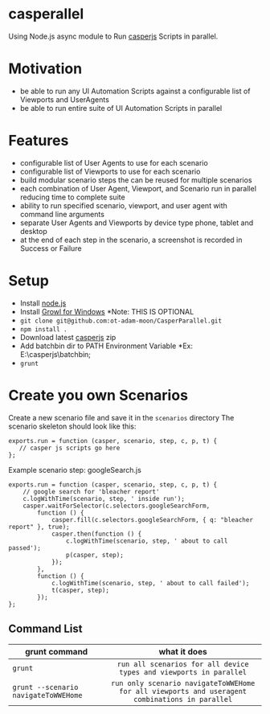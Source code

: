 casperallel
=========

Using Node.js async module to Run [casperjs](http://casperjs.org/) Scripts in parallel.

Motivation
==========
  *  be able to run any UI Automation Scripts against a configurable list of Viewports and UserAgents
  *  be able to run entire suite of UI Automation Scripts in parallel

Features
=======
  * configurable list of User Agents to use for each scenario
  * configurable list of Viewports to use for each scenario
  * build modular scenario steps the can be reused for multiple scenarios
  * each combination of User Agent, Viewport, and Scenario run in parallel reducing time to complete suite
  * ability to run specified scenario, viewport, and user agent with command line arguments
  * separate User Agents and Viewports by device type phone, tablet and desktop
  * at the end of each step in the scenario, a screenshot is recorded in Success or Failure

Setup
=====

* Install [node.js](http://nodejs.org/)
* Install [Growl for Windows](http://www.growlforwindows.com/gfw/) *Note: THIS IS OPTIONAL
* `git clone git@github.com:ot-adam-moon/CasperParallel.git`
* `npm install .`
* Download latest [casperjs](http://casperjs.org/) zip
* Add batchbin dir to PATH Environment Variable *Ex: E:\casperjs\batchbin;
* `grunt`

Create you own Scenarios
========================
 Create a new scenario file and save it in the `scenarios` directory
 The scenario skeleton should look like this:
 
    exports.run = function (casper, scenario, step, c, p, t) {
       // casper js scripts go here
    };
 
 
 Example scenario step: googleSearch.js
 
    exports.run = function (casper, scenario, step, c, p, t) {
        // google search for 'bleacher report'
        c.logWithTime(scenario, step, ' inside run');
        casper.waitForSelector(c.selectors.googleSearchForm,
            function () {
                casper.fill(c.selectors.googleSearchForm, { q: "bleacher report" }, true);
                casper.then(function () {
                    c.logWithTime(scenario, step, ' about to call passed');
                    p(casper, step);
                });
            },
            function () {
                c.logWithTime(scenario, step, ' about to call failed');
                t(casper, step);
            });
    };
 


 
Command List
------------

| grunt command | what it does  |
| ------------- |:-------------:|
| `grunt` |`run all scenarios for all device types and viewports in parallel` |
| `grunt --scenario navigateToWWEHome` |`run only scenario navigateToWWEHome for all viewports and useragent combinations in parallel` |



